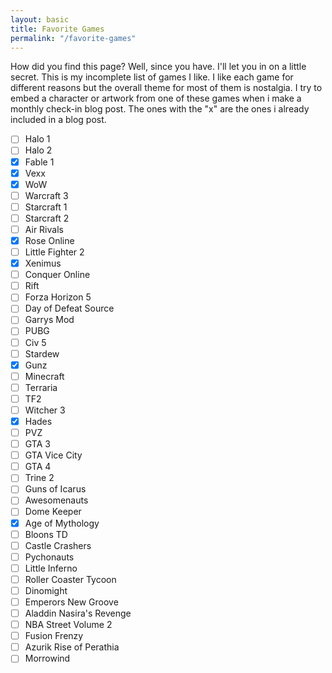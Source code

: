 ```yaml
---
layout: basic
title: Favorite Games
permalink: "/favorite-games"
---
```



How did you find this page? Well, since you have. I'll let you in on a little secret. This is my incomplete list of games I like. I like each game for different reasons but the overall theme for most of them is nostalgia. I try to embed a character or artwork from one of these games when i make a monthly check-in blog post. The ones with the "x" are the ones i already included in a blog post.

- [ ] Halo 1
- [ ] Halo 2
- [x] Fable 1
- [x] Vexx
- [x] WoW
- [ ] Warcraft 3
- [ ] Starcraft 1
- [ ] Starcraft 2
- [ ] Air Rivals
- [x] Rose Online
- [ ] Little Fighter 2
- [x] Xenimus
- [ ] Conquer Online
- [ ] Rift
- [ ] Forza Horizon 5
- [ ] Day of Defeat Source
- [ ] Garrys Mod
- [ ] PUBG
- [ ] Civ 5
- [ ] Stardew
- [x] Gunz
- [ ] Minecraft
- [ ] Terraria
- [ ] TF2
- [ ] Witcher 3
- [x] Hades
- [ ] PVZ
- [ ] GTA 3
- [ ] GTA Vice City
- [ ] GTA 4
- [ ] Trine 2
- [ ] Guns of Icarus
- [ ] Awesomenauts
- [ ] Dome Keeper
- [x] Age of Mythology
- [ ] Bloons TD
- [ ] Castle Crashers
- [ ] Pychonauts
- [ ] Little Inferno
- [ ] Roller Coaster Tycoon
- [ ] Dinomight
- [ ] Emperors New Groove 
- [ ] Aladdin Nasira's Revenge
- [ ] NBA Street Volume 2
- [ ] Fusion Frenzy
- [ ] Azurik Rise of Perathia
- [ ] Morrowind